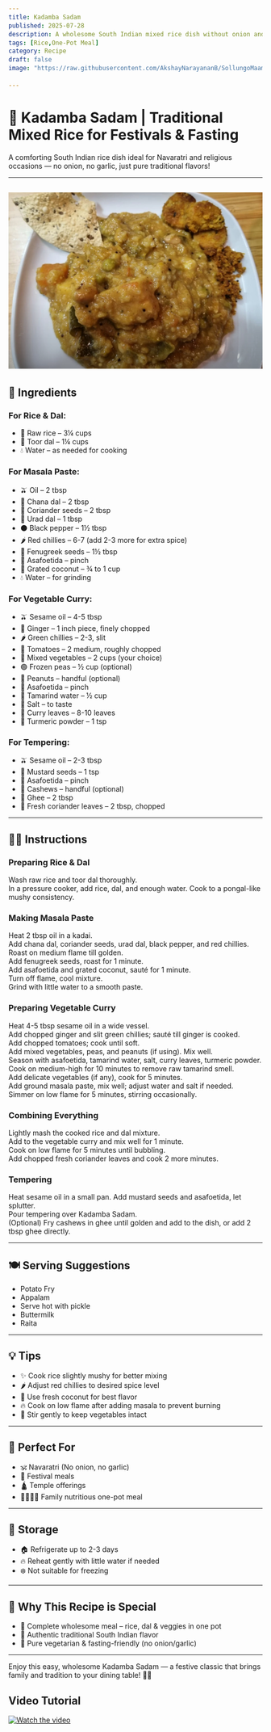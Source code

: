 ```yaml
---
title: Kadamba Sadam  
published: 2025-07-28  
description: A wholesome South Indian mixed rice dish without onion and garlic, perfect for festivals, fasting, and traditional occasions.  
tags: [Rice,One-Pot Meal]  
category: Recipe  
draft: false  
image: "https://raw.githubusercontent.com/AkshayNarayananB/SollungoMaami/master/images/kadamba sadam.png" 
  
---
```


# 🍚 Kadamba Sadam | Traditional Mixed Rice for Festivals & Fasting

A comforting South Indian rice dish ideal for Navaratri and religious occasions — no onion, no garlic, just pure traditional flavors!

---
![kadamba sadam](https://raw.githubusercontent.com/AkshayNarayananB/SollungoMaami/master/images/kadamba%20sadam.png)
---

## 🛒 Ingredients

### For Rice & Dal:  
- 🍚 Raw rice – 3¼ cups  
- 🫘 Toor dal – 1¼ cups  
- 💧 Water – as needed for cooking  

### For Masala Paste:  
- 🫒 Oil – 2 tbsp  
- 🫘 Chana dal – 2 tbsp  
- 🌿 Coriander seeds – 2 tbsp  
- 🫘 Urad dal – 1 tbsp  
- ⚫ Black pepper – 1½ tbsp  
- 🌶️ Red chillies – 6-7 (add 2-3 more for extra spice)  
- 🌱 Fenugreek seeds – 1½ tbsp  
- 🧄 Asafoetida – pinch  
- 🥥 Grated coconut – ¾ to 1 cup  
- 💧 Water – for grinding  

### For Vegetable Curry:  
- 🫒 Sesame oil – 4-5 tbsp  
- 🫚 Ginger – 1 inch piece, finely chopped  
- 🌶️ Green chillies – 2-3, slit  
- 🍅 Tomatoes – 2 medium, roughly chopped  
- 🥕 Mixed vegetables – 2 cups (your choice)  
- 🟢 Frozen peas – ½ cup (optional)  
- 🥜 Peanuts – handful (optional)  
- 🧄 Asafoetida – pinch  
- 🍋 Tamarind water – ½ cup  
- 🧂 Salt – to taste  
- 🍃 Curry leaves – 8-10 leaves  
- 🌟 Turmeric powder – 1 tsp  

### For Tempering:  
- 🫒 Sesame oil – 2-3 tbsp  
- 🌱 Mustard seeds – 1 tsp  
- 🧄 Asafoetida – pinch  
- 🥜 Cashews – handful (optional)  
- 🧈 Ghee – 2 tbsp  
- 🌿 Fresh coriander leaves – 2 tbsp, chopped  

---

## 👩‍🍳 Instructions

### Preparing Rice & Dal  
 Wash raw rice and toor dal thoroughly.  
In a pressure cooker, add rice, dal, and enough water. Cook to a pongal-like mushy consistency.  

### Making Masala Paste  
Heat 2 tbsp oil in a kadai.  
Add chana dal, coriander seeds, urad dal, black pepper, and red chillies. Roast on medium flame till golden.  
Add fenugreek seeds, roast for 1 minute.  
Add asafoetida and grated coconut, sauté for 1 minute.  
Turn off flame, cool mixture.  
Grind with little water to a smooth paste.  

### Preparing Vegetable Curry  
Heat 4-5 tbsp sesame oil in a wide vessel.  
Add chopped ginger and slit green chillies; sauté till ginger is cooked.  
Add chopped tomatoes; cook until soft.  
Add mixed vegetables, peas, and peanuts (if using). Mix well.  
Season with asafoetida, tamarind water, salt, curry leaves, turmeric powder.  
Cook on medium-high for 10 minutes to remove raw tamarind smell.  
Add delicate vegetables (if any), cook for 5 minutes.  
Add ground masala paste, mix well; adjust water and salt if needed.  
Simmer on low flame for 5 minutes, stirring occasionally.  

### Combining Everything  
Lightly mash the cooked rice and dal mixture.  
Add to the vegetable curry and mix well for 1 minute.  
Cook on low flame for 5 minutes until bubbling.  
Add chopped fresh coriander leaves and cook 2 more minutes.  

### Tempering  
Heat sesame oil in a small pan. Add mustard seeds and asafoetida, let splutter.  
Pour tempering over Kadamba Sadam.  
(Optional) Fry cashews in ghee until golden and add to the dish, or add 2 tbsp ghee directly.  

---

## 🍽️ Serving Suggestions  
- Potato Fry
- Appalam
- Serve hot with pickle  
- Buttermilk  
- Raita
  
---

## 💡 Tips   
- ✨ Cook rice slightly mushy for better mixing  
- 🌶️ Adjust red chillies to desired spice level  
- 🥥 Use fresh coconut for best flavor  
- 🔥 Cook on low flame after adding masala to prevent burning  
- 🥄 Stir gently to keep vegetables intact  

---

## 🙏 Perfect For  
- 🕉️ Navaratri (No onion, no garlic)  
- 🎉 Festival meals  
- 🛕 Temple offerings  
- 👨‍👩‍👧‍👦 Family nutritious one-pot meal  

---

## 🧊 Storage  
- 🏠 Refrigerate up to 2-3 days  
- 🔥 Reheat gently with little water if needed  
- ❄️ Not suitable for freezing  

---

## 🌟 Why This Recipe is Special  
- 🍚 Complete wholesome meal – rice, dal & veggies in one pot  
- 🌿 Authentic traditional South Indian flavor  
- 💚 Pure vegetarian & fasting-friendly (no onion/garlic)  

---

Enjoy this easy, wholesome Kadamba Sadam — a festive classic that brings family and tradition to your dining table! 🌾🙏


## Video Tutorial

[![Watch the video](https://img.youtube.com/vi/VIDEO_ID/0.jpg)](https://youtu.be/rWXC8KSU-VY?si=lQDWBpJCuGWok_b1)
